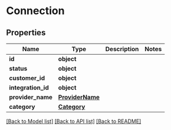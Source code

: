 # Connection

## Properties
Name | Type | Description | Notes
------------ | ------------- | ------------- | -------------
**id** | **object** |  | 
**status** | **object** |  | 
**customer_id** | **object** |  | 
**integration_id** | **object** |  | 
**provider_name** | [**ProviderName**](ProviderName.md) |  | 
**category** | [**Category**](Category.md) |  | 

[[Back to Model list]](../README.md#documentation-for-models) [[Back to API list]](../README.md#documentation-for-api-endpoints) [[Back to README]](../README.md)

